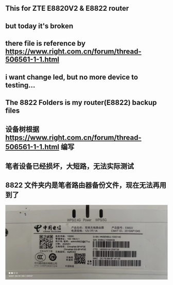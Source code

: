 ## This for ZTE E8820V2 & E8822 router
## but today it's broken
## there file is reference by https://www.right.com.cn/forum/thread-506561-1-1.html
## i want change led, but no more device to testing...
## The 8822 Folders is my router(E8822) backup files

## 设备树根据 https://www.right.com.cn/forum/thread-506561-1-1.html 编写
## 笔者设备已经损坏，大短路，无法实际测试
## 8822 文件夹内是笔者路由器备份文件，现在无法再用到了
![E8822](/8822.webp)
